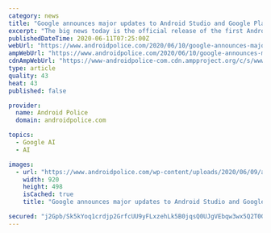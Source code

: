 ```yaml
---
category: news
title: "Google announces major updates to Android Studio and Google Play Console"
excerpt: "The big news today is the official release of the first Android 11 beta, but that's not all that Google has been working on. Today, the company also"
publishedDateTime: 2020-06-11T07:25:00Z
webUrl: "https://www.androidpolice.com/2020/06/10/google-announces-major-updates-to-android-studio-and-google-play-console/"
ampWebUrl: "https://www.androidpolice.com/2020/06/10/google-announces-major-updates-to-android-studio-and-google-play-console/?amp"
cdnAmpWebUrl: "https://www-androidpolice-com.cdn.ampproject.org/c/s/www.androidpolice.com/2020/06/10/google-announces-major-updates-to-android-studio-and-google-play-console/?amp"
type: article
quality: 43
heat: 43
published: false

provider:
  name: Android Police
  domain: androidpolice.com

topics:
  - Google AI
  - AI

images:
  - url: "https://www.androidpolice.com/wp-content/uploads/2020/06/09/android-studio-hero.png"
    width: 920
    height: 498
    isCached: true
    title: "Google announces major updates to Android Studio and Google Play Console"

secured: "j2Gpb/Sk5kYoq1crdjp2GrfcUU9yFLxzehLk5B0jqsQ0UJgVEbqw3wx5Q2T0Ggmoonj8HtyNWeNFYAnf1J7AudhE0nn1aUrud6c0GmU6gFbeWYnpTAneKgQqfV6n9/nLtgPSaghgR+C4XyPT3ucUk1s5VctcKAqELsDXBBQo+QZhh81bI2knKS6PWyj66kZkvNrX/vyG1TXtL0Y7UYP6z2kgkkLE5dDTJkblF1Pfph6hjWwK+UqeLICWdYMfO2nxIQ4y903bkOfTXCkbsEGWcIIMpB0QV41QJMjNDRTX0VGzl0dKjlTI0KIatpMWDbn+;z/qMp3xCfHvlZ/nXKXfpkA=="
---
```


